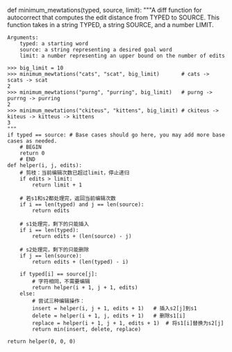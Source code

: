 def minimum_mewtations(typed, source, limit):
    """A diff function for autocorrect that computes the edit distance from TYPED to SOURCE.
    This function takes in a string TYPED, a string SOURCE, and a number LIMIT.

    Arguments:
        typed: a starting word
        source: a string representing a desired goal word
        limit: a number representing an upper bound on the number of edits

    >>> big_limit = 10
    >>> minimum_mewtations("cats", "scat", big_limit)       # cats -> scats -> scat
    2
    >>> minimum_mewtations("purng", "purring", big_limit)   # purng -> purrng -> purring
    2
    >>> minimum_mewtations("ckiteus", "kittens", big_limit) # ckiteus -> kiteus -> kitteus -> kittens
    3
    """
    if typed == source: # Base cases should go here, you may add more base cases as needed.
        # BEGIN
        return 0
        # END
    def helper(i, j, edits):
        # 剪枝：当前编辑次数已超过limit，停止递归
        if edits > limit:
            return limit + 1

        # 若s1和s2都处理完，返回当前编辑次数
        if i == len(typed) and j == len(source):
            return edits

        # s1处理完，剩下的只能插入
        if i == len(typed):
            return edits + (len(source) - j)

        # s2处理完，剩下的只能删除
        if j == len(source):
            return edits + (len(typed) - i)

        if typed[i] == source[j]:
            # 字符相同，不需要编辑
            return helper(i + 1, j + 1, edits)
        else:
            # 尝试三种编辑操作：
            insert = helper(i, j + 1, edits + 1)   # 插入s2[j]到s1
            delete = helper(i + 1, j, edits + 1)   # 删除s1[i]
            replace = helper(i + 1, j + 1, edits + 1)  # 将s1[i]替换为s2[j]
            return min(insert, delete, replace)

    return helper(0, 0, 0)